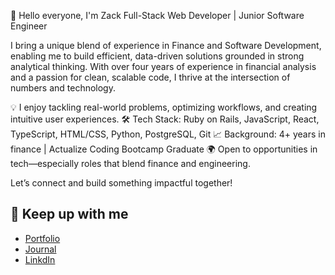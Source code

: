 👋 Hello everyone, I'm Zack
Full-Stack Web Developer | Junior Software Engineer

I bring a unique blend of experience in Finance and Software Development, enabling me to build efficient, data-driven solutions grounded in strong analytical thinking. With over four years of experience in financial analysis and a passion for clean, scalable code, I thrive at the intersection of numbers and technology.

💡 I enjoy tackling real-world problems, optimizing workflows, and creating intuitive user experiences.
🛠️ Tech Stack: Ruby on Rails, JavaScript, React, TypeScript, HTML/CSS, Python, PostgreSQL, Git
📈 Background: 4+ years in finance | Actualize Coding Bootcamp Graduate
🌍 Open to opportunities in tech—especially roles that blend finance and engineering.

Let’s connect and build something impactful together!

## 📝 Keep up with me  
- [Portfolio](https://zack-valavanis-portfolio.vercel.app/)
- [Journal](https://portfolio-theta-ten-86.vercel.app/blog)
- [LinkdIn](https://www.linkedin.com/in/zack-valavanis/)


